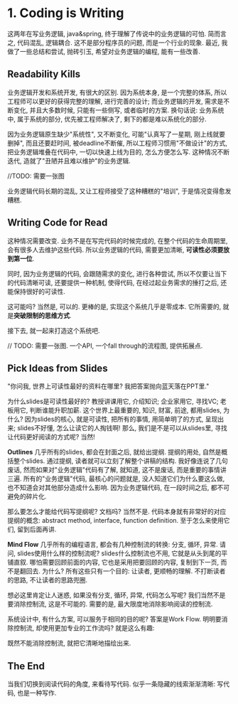 # 1. Coding is Writing

这两年在写业务逻辑, java&spring, 终于理解了传说中的业务逻辑的可怕. 简而言之, 代码混乱, 逻辑耦合. 这不是部分程序员的问题, 而是一个行业的现象. 最近, 我做了一些总结和尝试, 抛砖引玉, 希望对业务逻辑的编程, 能有一些改善. 

## Readability Kills
业务逻辑开发和系统开发, 有很大的区别. 因为系统本身, 是一个完整的体系, 所以工程师可以更好的获得完整的理解, 进行完善的设计; 而业务逻辑的开发, 需求是不断变化, 并且大多数时候, 只能有一些侧写, 或者临时的方案. 换句话说: 业务系统中, 属于系统的部分, 优先被工程师解决了, 剩下的都是难以系统化的部分.

因为业务逻辑原生缺少"系统性", 又不断变化, 可能"认真写了一星期, 刚上线就要删掉", 而且还要赶时间, 被deadline不断催, 所以工程师习惯用"不做设计"的方式, 把业务逻辑堆叠在代码中, 一切以快速上线为目的, 怎么方便怎么写. 这种情况不断迭代, 造就了"丑陋并且难以维护"的业务逻辑.

//TODO: 需要一张图

业务逻辑代码长期的混乱, 又让工程师接受了这种糟糕的"培训", 于是情况变得愈发糟糕. 

## Writing Code for Read
这种情况需要改变. 业务不是在写完代码的时候完成的, 在整个代码的生命周期里, 会有很多人去维护这些代码. 所以业务逻辑的代码, 需要更加清晰, **可读性必须要放到第一位**.

同时, 因为业务逻辑的代码, 会跟随需求的变化, 进行各种尝试, 所以不仅要让当下的代码清晰可读, 还要提供一种机制, 使得代码, 在经过起业务需求的捶打之后, 还能保持很好的可读性.

这可能吗? 当然是, 可以的. 更棒的是, 实现这个系统几乎是零成本. 它所需要的, 就是**突破限制的思维方式**. 

接下去, 就一起来打造这个系统吧. 

// TODO: 需要一张图. 一个API, 一个fall through的流程图, 提供拓展点. 

## Pick Ideas from Slides

"你问我, 世界上可读性最好的资料在哪里? 我把答案抛向蓝天落在PPT里."

为什么slides是可读性最好的? 教授讲课用它, 介绍知识; 企业家用它, 寻找VC; 老板用它, 判断谁能升职加薪. 这个世界上最重要的, 知识, 财富, 前途, 都用slides, 为什么? 因为slides的核心, 就是可读性, 把所有的事情, 用简单明了的方式, 呈现出来; slides不好懂, 怎么让读它的人掏钱啊! 那么, 我们是不是可以从slides里, 寻找让代码更好阅读的方式呢? 当然!

**Outlines**
几乎所有的slides, 都会在封面之后, 就给出提纲. 提纲的用处, 自然是概括整个slides. 通过提纲, 读者就可以立刻了解整个讲稿的结构. 我好像连说了几句废话, 然而如果对"业务逻辑"代码有了解, 就知道, 这不是废话, 而是重要的事情讲三遍. 所有的"业务逻辑"代码, 最核心的问题就是, 没人知道它们为什么要这么做, 也不知道会对其他部分造成什么影响. 因为业务逻辑代码, 在一段时间之后, 都不可避免的碎片化.

那么要怎么才能给代码写提纲呢? 文档吗? 当然不是. 代码本身就有非常好的对应提纲的概念: abstract method, interface, function definition. 至于怎么来使用它们, 留到后面再讲.

**Mind Flow**
几乎所有的编程语言, 都会有几种控制流的转换: 分支, 循环, 异常. 请问, slides使用什么样的控制流呢? 
slides什么控制流也不用, 它就是从头到尾的平铺直叙. 哪怕需要回顾前面的内容, 它也是采用把要回顾的内容, 复制到下一页, 而不是翻回去. 为什么? 
所有这些只有一个目的: 让读者, 更顺畅的理解. 不打断读者的思路, 不让读者的思路兜圈. 

想必这里肯定让人迷惑, 如果没有分支, 循环, 异常, 代码怎么写呢? 我们当然不是要消除控制流, 这是不可能的. 需要的是, 最大限度地消除影响阅读的控制流. 

系统设计中, 有什么方案, 可以服务于相同的目的呢? 答案是Work Flow. 明明要消除控制流, 却使用更加专业的工作流吗? 就是这么有趣:

既然不能消除控制流, 就把它清晰地描绘出来.

## The End
当我们切换到阅读代码的角度, 来看待写代码. 似乎一条隐藏的线索渐渐清晰: 写代码, 也是一种写作. 

